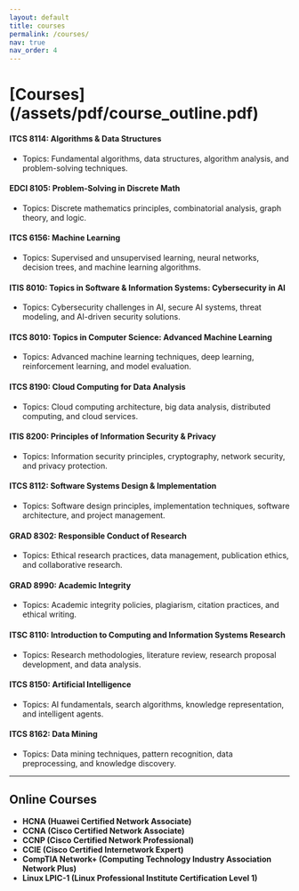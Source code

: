 ```yaml
---
layout: default
title: courses
permalink: /courses/
nav: true
nav_order: 4
---
```


# [Courses] (/assets/pdf/course_outline.pdf)

#### ITCS 8114: Algorithms & Data Structures

- Topics: Fundamental algorithms, data structures, algorithm analysis, and problem-solving techniques.

#### EDCI 8105: Problem-Solving in Discrete Math

- Topics: Discrete mathematics principles, combinatorial analysis, graph theory, and logic.

#### ITCS 6156: Machine Learning

- Topics: Supervised and unsupervised learning, neural networks, decision trees, and machine learning algorithms.

#### ITIS 8010: Topics in Software & Information Systems: Cybersecurity in AI

- Topics: Cybersecurity challenges in AI, secure AI systems, threat modeling, and AI-driven security solutions.

#### ITCS 8010: Topics in Computer Science: Advanced Machine Learning

- Topics: Advanced machine learning techniques, deep learning, reinforcement learning, and model evaluation.

#### ITCS 8190: Cloud Computing for Data Analysis

- Topics: Cloud computing architecture, big data analysis, distributed computing, and cloud services.

#### ITIS 8200: Principles of Information Security & Privacy

- Topics: Information security principles, cryptography, network security, and privacy protection.

#### ITCS 8112: Software Systems Design & Implementation

- Topics: Software design principles, implementation techniques, software architecture, and project management.

#### GRAD 8302: Responsible Conduct of Research

- Topics: Ethical research practices, data management, publication ethics, and collaborative research.

#### GRAD 8990: Academic Integrity

- Topics: Academic integrity policies, plagiarism, citation practices, and ethical writing.

#### ITSC 8110: Introduction to Computing and Information Systems Research

- Topics: Research methodologies, literature review, research proposal development, and data analysis.

#### ITCS 8150: Artificial Intelligence

- Topics: AI fundamentals, search algorithms, knowledge representation, and intelligent agents.

#### ITCS 8162: Data Mining

- Topics: Data mining techniques, pattern recognition, data preprocessing, and knowledge discovery.

---

## Online Courses

- **HCNA (Huawei Certified Network Associate)**
- **CCNA (Cisco Certified Network Associate)** 
- **CCNP (Cisco Certified Network Professional)**
- **CCIE (Cisco Certified Internetwork Expert)**
- **CompTIA Network+ (Computing Technology Industry Association Network Plus)** 
- **Linux LPIC-1 (Linux Professional Institute Certification Level 1)** 
